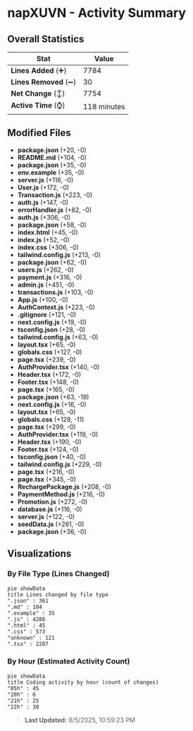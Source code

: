 # napXUVN - Activity Summary 

## Overall Statistics

| Stat                   | Value                                                             |
| ---------------------- | ----------------------------------------------------------------- |
| **Lines Added** (➕)   | 7784                                          |
| **Lines Removed** (➖) | 30                                        |
| **Net Change** (↕)    | 7754                |
| **Active Time** (⌚)   | 118 minutes |


## Modified Files
- **package.json** (+20, -0)
- **README.md** (+104, -0)
- **package.json** (+35, -0)
- **env.example** (+35, -0)
- **server.js** (+116, -0)
- **User.js** (+172, -0)
- **Transaction.js** (+223, -0)
- **auth.js** (+147, -0)
- **errorHandler.js** (+82, -0)
- **auth.js** (+306, -0)
- **package.json** (+58, -0)
- **index.html** (+45, -0)
- **index.js** (+52, -0)
- **index.css** (+306, -0)
- **tailwind.config.js** (+213, -0)
- **package.json** (+62, -0)
- **users.js** (+262, -0)
- **payment.js** (+316, -0)
- **admin.js** (+451, -0)
- **transactions.js** (+103, -0)
- **App.js** (+100, -0)
- **AuthContext.js** (+223, -0)
- **.gitignore** (+121, -0)
- **next.config.js** (+19, -0)
- **tsconfig.json** (+28, -0)
- **tailwind.config.js** (+63, -0)
- **layout.tsx** (+65, -0)
- **globals.css** (+127, -0)
- **page.tsx** (+239, -0)
- **AuthProvider.tsx** (+140, -0)
- **Header.tsx** (+172, -0)
- **Footer.tsx** (+148, -0)
- **page.tsx** (+165, -0)
- **package.json** (+63, -19)
- **next.config.js** (+16, -0)
- **layout.tsx** (+65, -0)
- **globals.css** (+129, -11)
- **page.tsx** (+299, -0)
- **AuthProvider.tsx** (+119, -0)
- **Header.tsx** (+190, -0)
- **Footer.tsx** (+124, -0)
- **tsconfig.json** (+40, -0)
- **tailwind.config.js** (+229, -0)
- **page.tsx** (+216, -0)
- **page.tsx** (+345, -0)
- **RechargePackage.js** (+208, -0)
- **PaymentMethod.js** (+216, -0)
- **Promotion.js** (+272, -0)
- **database.js** (+116, -0)
- **server.js** (+122, -0)
- **seedData.js** (+261, -0)
- **package.json** (+36, -0)

## Visualizations

### By File Type (Lines Changed)

```mermaid
pie showData
title Lines changed by file type
".json" : 361
".md" : 104
".example" : 35
".js" : 4288
".html" : 45
".css" : 573
"unknown" : 121
".tsx" : 2287
```

### By Hour (Estimated Activity Count)

```mermaid
pie showData
title Coding activity by hour (count of changes)
"05h" : 45
"20h" : 6
"21h" : 25
"22h" : 30
```


> **Last Updated:** 8/5/2025, 10:59:23 PM